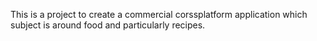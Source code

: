 This is a project to create a commercial corssplatform application which subject is around food and particularly recipes.
